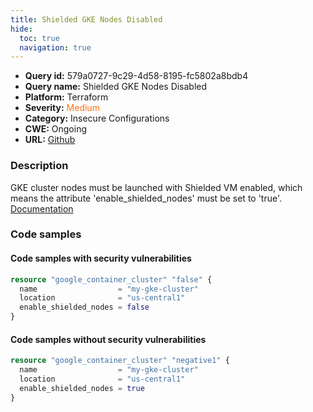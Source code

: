 ```yaml
---
title: Shielded GKE Nodes Disabled
hide:
  toc: true
  navigation: true
---
```


<style>
  .highlight .hll {
    background-color: #ff171742;
  }
  .md-content {
    max-width: 1100px;
    margin: 0 auto;
  }
</style>

-   **Query id:** 579a0727-9c29-4d58-8195-fc5802a8bdb4
-   **Query name:** Shielded GKE Nodes Disabled
-   **Platform:** Terraform
-   **Severity:** <span style="color:#ff7213">Medium</span>
-   **Category:** Insecure Configurations
-   **CWE:** Ongoing
-   **URL:** [Github](https://github.com/Checkmarx/kics/tree/master/assets/queries/terraform/gcp/shielded_gke_nodes_disabled)

### Description
GKE cluster nodes must be launched with Shielded VM enabled, which means the attribute 'enable_shielded_nodes' must be set to 'true'.<br>
[Documentation](https://registry.terraform.io/providers/hashicorp/google/latest/docs/resources/container_cluster#enable_shielded_nodes)

### Code samples
#### Code samples with security vulnerabilities
```tf title="Positive test num. 1 - tf file" hl_lines="4"
resource "google_container_cluster" "false" {
  name                  = "my-gke-cluster"
  location              = "us-central1"
  enable_shielded_nodes = false
}
```


#### Code samples without security vulnerabilities
```tf title="Negative test num. 1 - tf file"
resource "google_container_cluster" "negative1" {
  name                  = "my-gke-cluster"
  location              = "us-central1"
  enable_shielded_nodes = true
}
```
